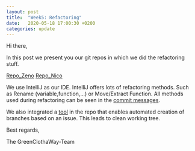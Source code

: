 ```yaml
---
layout: post
title:  "Week5: Refactoring"
date:   2020-05-18 17:00:30 +0200
categories: update
---
```


Hi there,

In this post we present you our git repos in which we did the refactoring stuff.

[Repo_Zeno](https://github.com/zeno420/Fowler)
[Repo_Nico](https://github.com/)

We use IntelliJ as our IDE. IntelliJ offers lots of refactoring methods. Such as Rename (variable,function,...) or Move/Extract Function.
All methods used during refactoring can be seen in the [commit messages](https://github.com/zeno420/Fowler/commits/master).

We also integrated a [tool](https://github.com/marketplace/actions/create-issue-branch) in the repo that enables automated creation of branches based on an issue. This leads to clean working tree. 

Best regards,

The GreenClothaWay-Team
